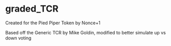 # graded_TCR

Created for the Pied Piper Token by Nonce+1

Based off the Generic TCR by Mike Goldin, modified to better simulate up vs down voting
